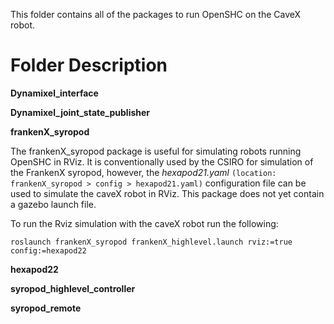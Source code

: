 This folder contains all of the packages to run OpenSHC on the CaveX robot.

# Folder Description
**Dynamixel_interface**

**Dynamixel_joint_state_publisher**

**frankenX_syropod**

The frankenX_syropod package is useful for simulating robots running OpenSHC in RViz.
It is conventionally used by the CSIRO for simulation of the FrankenX syropod, however, the *hexapod21.yaml* `(location: frankenX_syropod > config > hexapod21.yaml)` configuration file can be used to simulate the caveX robot in RViz.
This package does not yet contain a gazebo launch file.

To run the Rviz simulation with the caveX robot run the following:

`roslaunch frankenX_syropod frankenX_highlevel.launch rviz:=true config:=hexapod22`

**hexapod22**

**syropod_highlevel_controller**

**syropod_remote**
